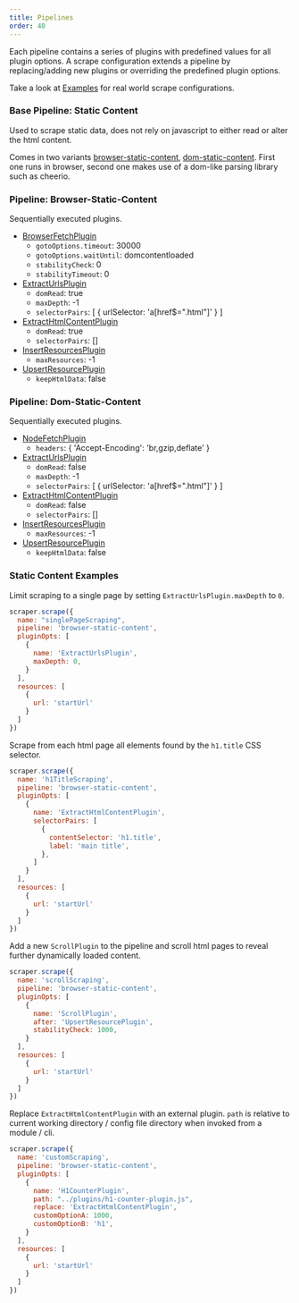 ```yaml
---
title: Pipelines
order: 40
---
```

Each pipeline contains a series of plugins with predefined values for all plugin options. A scrape configuration extends a pipeline by replacing/adding new plugins or overriding the predefined plugin options.

Take a look at [Examples](examples.html) for real world scrape configurations.

### Base Pipeline: Static Content 
Used to scrape static data, does not rely on javascript to either read or alter the html content. 

Comes in two variants [browser-static-content](#pipeline-browser-static-content), [dom-static-content](#pipeline-dom-static-content). First one runs in browser, second one makes use of a dom-like parsing library such as cheerio.

### Pipeline: Browser-Static-Content
Sequentially executed plugins.
- [BrowserFetchPlugin](./plugins.html#browser-fetch-plugin)
  - `gotoOptions.timeout`: 30000
  - `gotoOptions.waitUntil`: domcontentloaded
  - `stabilityCheck`: 0
  - `stabilityTimeout`: 0
- [ExtractUrlsPlugin](./plugins.html#extract-urls-plugin)
  - `domRead`: true
  - `maxDepth`: -1
  - `selectorPairs`:  [ { urlSelector: 'a[href$=".html"]' } ]
- [ExtractHtmlContentPlugin](./plugins.html#extract-html-content-plugin)
  - `domRead`: true
  - `selectorPairs`:  []
- [InsertResourcesPlugin](./plugins.html#insert-resources-plugin)
  - `maxResources`: -1
- [UpsertResourcePlugin](./plugins.html#upsert-resource-plugin)
  - `keepHtmlData`: false

### Pipeline: Dom-Static-Content
Sequentially executed plugins.
- [NodeFetchPlugin](./plugins.html#node-fetch-plugin)
  - `headers`: { 'Accept-Encoding': 'br,gzip,deflate' }
- [ExtractUrlsPlugin](./plugins.html#extract-urls-plugin)
  - `domRead`: false
  - `maxDepth`: -1
  - `selectorPairs`:  [ { urlSelector: 'a[href$=".html"]' } ]
- [ExtractHtmlContentPlugin](./plugins.html#extract-html-content-plugin)
  - `domRead`: false
  - `selectorPairs`:  []
- [InsertResourcesPlugin](./plugins.html#insert-resources-plugin)
  - `maxResources`: -1
- [UpsertResourcePlugin](./plugins.html#upsert-resource-plugin)
  - `keepHtmlData`: false

### Static Content Examples

Limit scraping to a single page by setting `ExtractUrlsPlugin.maxDepth` to `0`.
```js
scraper.scrape({
  name: "singlePageScraping",
  pipeline: 'browser-static-content',
  pluginOpts: [
    {
      name: 'ExtractUrlsPlugin',
      maxDepth: 0,
    }
  ],
  resources: [
    {
      url: 'startUrl'
    }
  ]
})
```

Scrape from each html page all elements found by the `h1.title` CSS selector.
```js
scraper.scrape({
  name: 'h1TitleScraping',
  pipeline: 'browser-static-content',
  pluginOpts: [
    {
      name: 'ExtractHtmlContentPlugin',
      selectorPairs: [
        {
          contentSelector: 'h1.title',
          label: 'main title',
        },
      ]
    }
  ],
  resources: [
    {
      url: 'startUrl'
    }
  ]
})
```

Add a new `ScrollPlugin` to the pipeline and scroll html pages to reveal further dynamically loaded content.
```js
scraper.scrape({
  name: 'scrollScraping',
  pipeline: 'browser-static-content',
  pluginOpts: [
    {
      name: 'ScrollPlugin',
      after: 'UpsertResourcePlugin',
      stabilityCheck: 1000,
    }
  ],
  resources: [
    {
      url: 'startUrl'
    }
  ]
})
```

Replace `ExtractHtmlContentPlugin` with an external plugin. `path` is relative to current working directory / config file directory when invoked from a module / cli.
```js
scraper.scrape({
  name: 'customScraping',
  pipeline: 'browser-static-content',
  pluginOpts: [
    {
      name: 'H1CounterPlugin',
      path: "../plugins/h1-counter-plugin.js",
      replace: 'ExtractHtmlContentPlugin',
      customOptionA: 1000,
      customOptionB: 'h1',
    }
  ],
  resources: [
    {
      url: 'startUrl'
    }
  ]
})
```